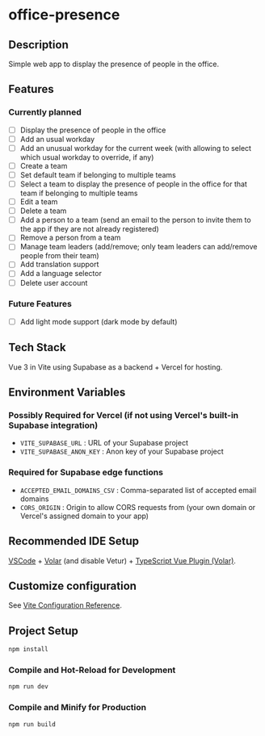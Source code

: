 # office-presence

## Description

Simple web app to display the presence of people in the office.

## Features

### Currently planned

- [ ] Display the presence of people in the office
- [ ] Add an usual workday
- [ ] Add an unusual workday for the current week (with allowing to select which usual workday to override, if any)
- [ ] Create a team
- [ ] Set default team if belonging to multiple teams
- [ ] Select a team to display the presence of people in the office for that team if belonging to multiple teams
- [ ] Edit a team
- [ ] Delete a team
- [ ] Add a person to a team (send an email to the person to invite them to the app if they are not already registered)
- [ ] Remove a person from a team
- [ ] Manage team leaders (add/remove; only team leaders can add/remove people from their team)
- [ ] Add translation support
- [ ] Add a language selector
- [ ] Delete user account

### Future Features
- [ ] Add light mode support (dark mode by default)

## Tech Stack

Vue 3 in Vite using Supabase as a backend + Vercel for hosting.

## Environment Variables

### Possibly Required for Vercel (if not using Vercel's built-in Supabase integration)

- `VITE_SUPABASE_URL` : URL of your Supabase project
- `VITE_SUPABASE_ANON_KEY` : Anon key of your Supabase project

### Required for Supabase edge functions

- `ACCEPTED_EMAIL_DOMAINS_CSV` : Comma-separated list of accepted email domains
- `CORS_ORIGIN` : Origin to allow CORS requests from (your own domain or Vercel's assigned domain to your app)

## Recommended IDE Setup

[VSCode](https://code.visualstudio.com/) + [Volar](https://marketplace.visualstudio.com/items?itemName=Vue.volar) (and disable Vetur) + [TypeScript Vue Plugin (Volar)](https://marketplace.visualstudio.com/items?itemName=Vue.vscode-typescript-vue-plugin).

## Customize configuration

See [Vite Configuration Reference](https://vitejs.dev/config/).

## Project Setup

```sh
npm install
```

### Compile and Hot-Reload for Development

```sh
npm run dev
```

### Compile and Minify for Production

```sh
npm run build
```
